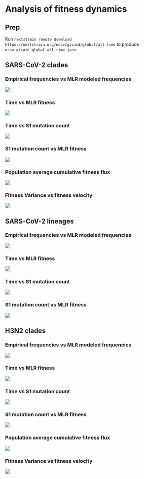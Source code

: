 # Analysis of fitness dynamics

## Prep

Run `nextstrain remote download https://nextstrain.org/ncov/gisaid/global/all-time` to produce `ncov_gisaid_global_all-time.json`.

## SARS-CoV-2 clades

### Empirical frequencies vs MLR modeled frequencies

![](figures/sarscov2_clades_time_vs_frequency.png)

### Time vs MLR fitness

![](figures/sarscov2_clades_time_vs_fitness.png)

### Time vs S1 mutation count

![](figures/sarscov2_clades_time_vs_mut_count.png)

### S1 mutation count vs MLR fitness

![](figures/sarscov2_clades_mut_count_vs_fitness.png)

### Population average cumulative fitness flux

![](figures/sarscov2_clades_flux_location.png)

### Fitness Variance vs fitness velocity

![](figures/sarscov2_clades_flux_variance_vs_velocity.png)

## SARS-CoV-2 lineages

### Empirical frequencies vs MLR modeled frequencies

![](figures/sarscov2_lineages_time_vs_frequency.png)

### Time vs MLR fitness

![](figures/sarscov2_lineages_time_vs_fitness.png)

### Time vs S1 mutation count

![](figures/sarscov2_lineages_time_vs_mut_count.png)

### S1 mutation count vs MLR fitness

![](figures/sarscov2_lineages_mut_count_vs_fitness.png)


## H3N2 clades

### Empirical frequencies vs MLR modeled frequencies

![](figures/h3n2_clades_time_vs_frequency.png)

### Time vs MLR fitness

![](figures/h3n2_clades_time_vs_fitness.png)

### Time vs S1 mutation count

![](figures/h3n2_clades_time_vs_mut_count.png)

### S1 mutation count vs MLR fitness

![](figures/h3n2_clades_mut_count_vs_fitness.png)

### Population average cumulative fitness flux

![](figures/h3n2_clades_flux_location.png)

### Fitness Variance vs fitness velocity

![](figures/h3n2_clades_flux_variance_vs_velocity.png)
